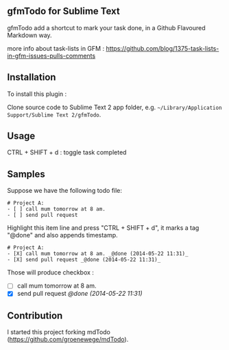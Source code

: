 gfmTodo for Sublime Text
------------------

gfmTodo add a shortcut to mark your task done, in a Github Flavoured Markdown way.

more info about task-lists in GFM :
https://github.com/blog/1375-task-lists-in-gfm-issues-pulls-comments

Installation
------------------

To install this plugin :


Clone source code to Sublime Text 2 app folder,
e.g. `~/Library/Application Support/Sublime Text 2/gfmTodo`.

Usage 
------------------

CTRL + SHIFT + d : toggle task completed


Samples 
------------------

Suppose we have the following todo file:

    # Project A:
    - [ ] call mum tomorrow at 8 am.
    - [ ] send pull request

Highlight this item line and press "CTRL + SHIFT + d", it marks a tag "@done" and also appends timestamp.

    # Project A:
    - [X] call mum tomorrow at 8 am. _@done (2014-05-22 11:31)_
    - [X] send pull request _@done (2014-05-22 11:31)_

Those will produce checkbox :

- [ ] call mum tomorrow at 8 am.
- [X] send pull request _@done (2014-05-22 11:31)_

Contribution
------------------

I started this project forking mdTodo (https://github.com/groenewege/mdTodo).
